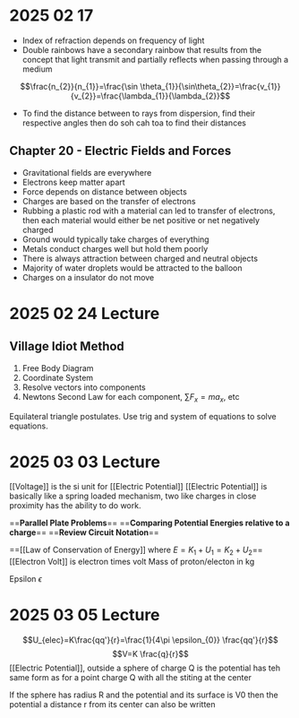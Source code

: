 # 2025 02 17

- Index of refraction depends on frequency of light
- Double rainbows have a secondary rainbow that results from the concept that light transmit and partially reflects when passing through a medium

$$\frac{n_{2}}{n_{1}}=\frac{\sin \theta_{1}}{\sin\theta_{2}}=\frac{v_{1}}{v_{2}}=\frac{\lambda_{1}}{\lambda_{2}}$$

- To find the distance between to rays from dispersion, find their respective angles then do soh cah toa to find their distances

## Chapter 20 - Electric Fields and Forces

- Gravitational fields are everywhere
- Electrons keep matter apart
- Force depends on distance between objects
- Charges are based on the transfer of electrons
- Rubbing a plastic rod with a material can led to transfer of electrons, then each material would either be net positive or net negatively charged
- Ground would typically take charges of everything
- Metals conduct charges well but hold them poorly
- There is always attraction between charged and neutral objects
- Majority of water droplets would be attracted to the balloon 
- Charges on a insulator do not move

# 2025 02 24 Lecture

## Village Idiot Method

1. Free Body Diagram
2. Coordinate System
3. Resolve vectors into components
4. Newtons Second Law for each component, $\sum F_{x}=ma_{x}$, etc

Equilateral triangle postulates. Use trig and system of equations to solve equations. 

# 2025 03 03 Lecture

[[Voltage]] is the si unit for [[Electric Potential]]
[[Electric Potential]] is basically like a spring loaded mechanism, two like charges in close proximity has the ability to do work.

==**Parallel Plate Problems**==
==**Comparing Potential Energies relative to a charge**==
==**Review Circuit Notation**==

==[[Law of Conservation of Energy]] where $E=K_{1}+U_{1}=K_{2}+U_{2}$==
[[Electron Volt]] is electron times volt
Mass of proton/electon in kg

Epsilon $\epsilon$

# 2025 03 05 Lecture

$$U_{elec}=K\frac{qq'}{r}=\frac{1}{4\pi \epsilon_{0}} \frac{qq'}{r}$$
$$V=K \frac{q}{r}$$
[[Electric Potential]], outside a sphere of charge Q is the potential has teh same form as for a point charge Q with all the stiting at the center

If the sphere has radius R and the potential and its surface is V0 then the potential a distance r from its center can also be written


